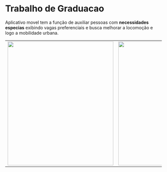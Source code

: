 # Trabalho de Graduacao
Aplicativo movel tem a função de auxiliar pessoas com **necessidades especias** exibindo  vagas preferenciais e busca  melhorar a locomoção e logo a mobilidade urbana.

 <!-- ![Tela Inicial do app](https://github.com/allefsousa/TrabalhoGraduacao/blob/master/app/gitfoi.png)-->



<table>
  <tr>
    <td><img src="https://github.com/allefsousa/TrabalhoGraduacao/blob/master/app/src/main/res/drawable/openapp.png" data-canonical-     src="https://github.com/allefsousa/TrabalhoGraduacao/blob/master/app/src/main/res/drawable/openapp.png" width="340" height="400" /></td>
    <td><img src="https://github.com/allefsousa/TrabalhoGraduacao/blob/master/app/gitfoi.png" data-canonical-src="https://github.com/allefsousa/TrabalhoGraduacao/blob/master/app/gitfoi.png" width="340" height="400" /></td>
   
   <td>
 <img src="https://github.com/allefsousa/TrabalhoGraduacao/blob/master/app/src/main/res/drawable/linhaa.png" data-canonical-src="https://github.com/allefsousa/TrabalhoGraduacao/blob/master/app/src/main/res/drawable/linhaa.png" width="340" height="400" />
   
   </td>
  </tr>
 </table> 


